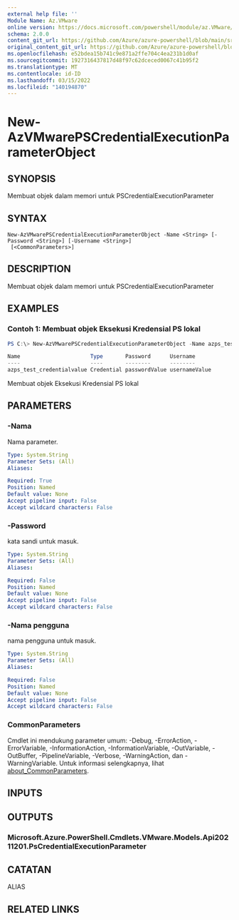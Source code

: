 ```yaml
---
external help file: ''
Module Name: Az.VMware
online version: https://docs.microsoft.com/powershell/module/az.VMware/new-AzVMwarePSCredentialExecutionParameterObject
schema: 2.0.0
content_git_url: https://github.com/Azure/azure-powershell/blob/main/src/VMware/help/New-AzVMwarePSCredentialExecutionParameterObject.md
original_content_git_url: https://github.com/Azure/azure-powershell/blob/main/src/VMware/help/New-AzVMwarePSCredentialExecutionParameterObject.md
ms.openlocfilehash: e52bdea15b741c9e871a2ffe704c4ea231b1d0af
ms.sourcegitcommit: 1927316437817d48f97c62dceced0067c41b95f2
ms.translationtype: MT
ms.contentlocale: id-ID
ms.lasthandoff: 03/15/2022
ms.locfileid: "140194870"
---
```

# New-AzVMwarePSCredentialExecutionParameterObject

## SYNOPSIS
Membuat objek dalam memori untuk PSCredentialExecutionParameter

## SYNTAX

```
New-AzVMwarePSCredentialExecutionParameterObject -Name <String> [-Password <String>] [-Username <String>]
 [<CommonParameters>]
```

## DESCRIPTION
Membuat objek dalam memori untuk PSCredentialExecutionParameter

## EXAMPLES

### Contoh 1: Membuat objek Eksekusi Kredensial PS lokal
```powershell
PS C:\> New-AzVMwarePSCredentialExecutionParameterObject -Name azps_test_credentialvalue -Password "passwordValue" -Username "usernameValue"

Name                      Type       Password      Username
----                      ----       --------      --------
azps_test_credentialvalue Credential passwordValue usernameValue
```

Membuat objek Eksekusi Kredensial PS lokal

## PARAMETERS

### -Nama
Nama parameter.

```yaml
Type: System.String
Parameter Sets: (All)
Aliases:

Required: True
Position: Named
Default value: None
Accept pipeline input: False
Accept wildcard characters: False
```

### -Password
kata sandi untuk masuk.

```yaml
Type: System.String
Parameter Sets: (All)
Aliases:

Required: False
Position: Named
Default value: None
Accept pipeline input: False
Accept wildcard characters: False
```

### -Nama pengguna
nama pengguna untuk masuk.

```yaml
Type: System.String
Parameter Sets: (All)
Aliases:

Required: False
Position: Named
Default value: None
Accept pipeline input: False
Accept wildcard characters: False
```

### CommonParameters
Cmdlet ini mendukung parameter umum: -Debug, -ErrorAction, -ErrorVariable, -InformationAction, -InformationVariable, -OutVariable, -OutBuffer, -PipelineVariable, -Verbose, -WarningAction, dan -WarningVariable. Untuk informasi selengkapnya, lihat [about_CommonParameters](http://go.microsoft.com/fwlink/?LinkID=113216).

## INPUTS

## OUTPUTS

### Microsoft.Azure.PowerShell.Cmdlets.VMware.Models.Api20211201.PsCredentialExecutionParameter

## CATATAN

ALIAS

## RELATED LINKS

